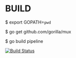 BUILD
=====
$ export GOPATH=`pwd`

$ go get github.com/gorilla/mux

$ go build pipeline

[![Build Status](https://drone.io/github.com/m-lab/pipeline/status.png)](https://drone.io/github.com/m-lab/pipeline/latest)
